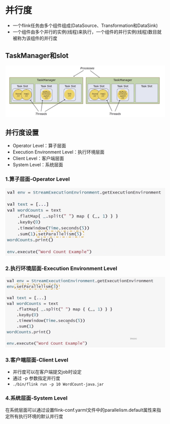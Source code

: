 # 并行度
- 一个flink任务由多个组件组成(DataSource、Transformation和DataSink)
- 一个组件由多个并行的实例(线程)来执行，一个组件的并行实例(线程)数目就被称为该组件的并行度

## TaskManager和slot
![fail](https://raw.githubusercontent.com/pitifulnoble/picture/master/d6d1ecf04d841e9fc6506739fa5c00a8.png)

## 并行度设置
- Operator Level：算子层面
- Execution Environment Level：执行环境层面
- Client Level：客户端层面
- System Level：系统层面

### 1.算子层面-Operator Level
![fail](https://raw.githubusercontent.com/pitifulnoble/picture/master/28cbb855a6be51e6af58fb063e61f7b1.png)

### 2.执行环境层面-Execution Environment Level
![fail](https://raw.githubusercontent.com/pitifulnoble/picture/master/8b4f51d8fc1ad2a14f00af7a91b203de.png)

### 3.客户端层面-Client Level
- 并行度可以在客户端提交job时设定
- 通过 -p 参数指定并行度
- ``./bin/flink run -p 10 WordCount-java.jar``

### 4.系统层面-System Level
在系统层面可以通过设置flink-conf.yarml文件中的parallelism.default属性来指定所有执行环境的默认并行度